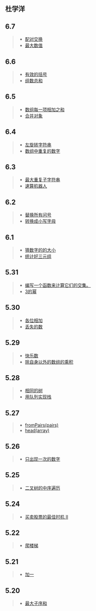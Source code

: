 ## 杜学洋
## 6.7
  > * [配对交换](https://leetcode-cn.com/problems/exchange-lcci/)
  > * [最大数值](https://leetcode-cn.com/problems/maximum-lcci/)
## 6.6
  > * [有效的括号](https://leetcode-cn.com/problems/valid-parentheses/solution/valid-parentheses-fu-zhu-zhan-fa-by-jin407891080/)
  > * [组数总和](https://leetcode-cn.com/problems/combination-sum/solution/zu-he-zong-he-by-leetcode-solution/)
## 6.5
  > * [数组每一项相加之和](https://leetcode-cn.com/leetbook/read/top-interview-questions-easy/x2skh7/)
  > * [合并对象](https://leetcode-cn.com/leetbook/read/top-interview-questions/xm0u83/)
## 6.4
  > * [左旋转字符串](https://leetcode-cn.com/problems/zuo-xuan-zhuan-zi-fu-chuan-lcof/)
  > * [数组中重复的数字](https://leetcode-cn.com/problems/shu-zu-zhong-zhong-fu-de-shu-zi-lcof/)
## 6.3
  > * [最大重复子字符串](https://leetcode-cn.com/problems/maximum-repeating-substring/)
  > * [速算机器人](https://leetcode-cn.com/problems/nGK0Fy/)
## 6.2
  > * [替换所有问号](https://leetcode-cn.com/problems/replace-all-s-to-avoid-consecutive-repeating-characters/)
  > * [转换成小写字母](https://leetcode-cn.com/problems/to-lower-case/)
## 6.1
  > * [猜数字的的大小](https://leetcode-cn.com/problems/guess-number-higher-or-lower/)
  > * [统计好三元组](https://leetcode-cn.com/problems/count-good-triplets/)
## 5.31
  > * [编写一个函数来计算它们的交集。](https://leetcode-cn.com/problems/intersection-of-two-arrays/)
  > * [3的幂](https://leetcode-cn.com/problems/power-of-three/)
## 5.30
  > * [各位相加](https://leetcode-cn.com/problems/add-digits/)
  > * [丢失的数](https://leetcode-cn.com/problems/missing-number/)
## 5.29
  > * [快乐数](https://leetcode-cn.com/problems/happy-number/)
  > * [除自身以外的数组的乘积](https://leetcode-cn.com/problems/product-of-array-except-self/)
## 5.28
  > * [相同的树](https://leetcode-cn.com/problems/same-tree/)
  > * [用队列实现栈](https://leetcode-cn.com/problems/implement-stack-using-queues/)
## 5.27
  > * [fromPairs(pairs)](https://www.lodashjs.com/docs/lodash.fromPairs)
  > * [head(array)](https://www.lodashjs.com/docs/lodash.head)
## 5.26
  > * [只出现一次的数字](https://leetcode-cn.com/problems/single-number/)
## 5.25
  > * [二叉树的中序遍历](https://leetcode-cn.com/problems/binary-tree-inorder-traversal/)
## 5.24
  > * [买卖股票的最佳时机 II](https://leetcode-cn.com/leetbook/read/top-interview-questions-easy/x2zsx1/)
 ## 5.22
  > * [爬楼梯](https://leetcode-cn.com/problems/climbing-stairs/)
## 5.21
  > * [加一](https://leetcode-cn.com/problems/plus-one/)
## 5.20
  > * [最大子序和](https://leetcode-cn.com/problems/maximum-subarray/)